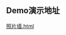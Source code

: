## Demo演示地址
[照片墙.html](https://coderlius.github.io/H5Sth/%E7%85%A7%E7%89%87%E5%A2%99/%E7%85%A7%E7%89%87%E5%A2%99.html)
